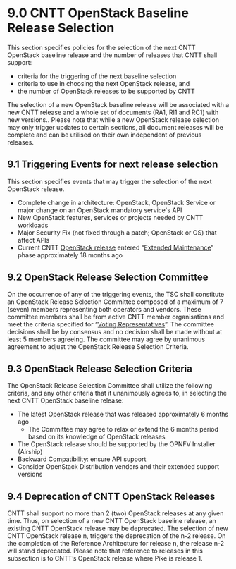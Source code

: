 # 9.0 CNTT OpenStack Baseline Release Selection

This section specifies policies for the selection of the next CNTT OpenStack baseline release and the number of releases that CNTT shall support:
-	criteria for the triggering of the next baseline selection
-	criteria to use in choosing the next OpenStack release, and 
-	the number of OpenStack releases to be supported by CNTT

The selection of a new OpenStack baseline release will be associated with a new CNTT release and a whole set of documents (RA1, RI1 and RC1) with new versions.. Please note that while a new OpenStack release selection may only trigger updates to certain sections, all document releases will be complete and can be utilised on their own independent of previous releases.

## 9.1 Triggering Events for next release selection
This section specifies events that may trigger the selection of the next OpenStack release.
-	Complete change in architecture: OpenStack, OpenStack Service or major change on an OpenStack mandatory service's API
-	New OpenStack features, services or projects needed by CNTT workloads
-	Major Security Fix (not fixed through a patch; OpenStack or OS) that affect APIs
-	Current CNTT [OpenStack release]( https://releases.openstack.org/) entered “[Extended Maintenance]( https://docs.openstack.org/project-team-guide/stable-branches.html#maintenance-phases)” phase approximately 18 months ago

## 9.2 OpenStack Release Selection Committee
On the occurrence of any of the triggering events, the TSC shall constitute an OpenStack Release Selection Committee composed of a maximum of 7 (seven) members representing both operators and vendors. These committee members shall be from active CNTT member organisations and meet the criteria specified for “[Voting Representatives]( https://github.com/cntt-n/CNTT/blob/master/doc/gov/chapters/chapter05.md#52-voting-representatives)”. 
The committee decisions shall be by consensus and no decision shall be made without at least 5 members agreeing.
The committee may agree by unanimous agreement to adjust the OpenStack Release Selection Criteria.

## 9.3 OpenStack Release Selection Criteria
The OpenStack Release Selection Committee shall utilize the following criteria, and any other criteria that it unanimously agrees to, in selecting the next CNTT OpenStack baseline release:
-	The latest OpenStack release that was released approximately 6 months ago
    - The Committee may agree to relax or extend the 6 months period based on its knowledge of OpenStack releases
-	The OpenStack release should be supported by the OPNFV Installer (Airship)
-	Backward Compatibility: ensure API support
-	Consider OpenStack Distribution vendors and their extended support versions

## 9.4 Deprecation of CNTT OpenStack Releases
CNTT shall support no more than 2 (two) OpenStack releases at any given time. Thus, on selection of a new CNTT OpenStack baseline release, an existing CNTT OpenStack release may be deprecated. The selection of new CNTT OpenStack release n, triggers the deprecation of the n-2 release. On the completion of the Reference Architecture for release n, the release n-2 will stand deprecated.
Please note that reference to releases in this subsection is to CNTT’s OpenStack release where Pike is release 1. 
